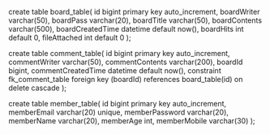create table board_table(
    id bigint primary key auto_increment,
    boardWriter varchar(50),
    boardPass varchar(20),
    boardTitle varchar(50),
    boardContents varchar(500),
    boardCreatedTime datetime default now(),
    boardHits int default 0,
    fileAttached int default 0
);

create table comment_table(
    id bigint primary key auto_increment,
    commentWriter varchar(50),
    commentContents varchar(200),
    boardId bigint,
    commentCreatedTime datetime default now(),
    constraint fk_comment_table foreign key (boardId) references board_table(id) on delete cascade
);

create table member_table(
	id bigint primary key auto_increment,
    memberEmail varchar(20) unique,
    memberPassword varchar(20),
    memberName varchar(20),
    memberAge int,
    memberMobile varchar(30)
); 
